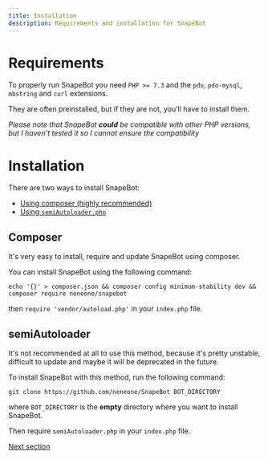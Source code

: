 ```yaml
---
title: Installation
description: Requirements and installation for SnapeBot
---
```

# Requirements

To properly run SnapeBot you need `PHP >= 7.3` and the `pdo`, `pdo-mysql`, `mbstring` and `curl` extensions.

They are often preinstalled, but if they are not, you'll have to install them.

_Please note that SnapeBot **could** be compatible with other PHP versions, but I haven't tested it so I cannot ensure the compatibility_


# Installation

There are two ways to install SnapeBot:

* [Using composer (highly recommended)](https://snapebot.neneone.cf/installation.html#composer)
* [Using `semiAutoloader.php`](https://snapebot.neneone.cf/installation.html#semiautoloader)


## Composer

It's very easy to install, require and update SnapeBot using composer.

You can install SnapeBot using the following command:

```
echo '{}' > composer.json && composer config minimum-stability dev && composer require neneone/snapebot
```

then `require 'vendor/autoload.php'` in your `index.php` file.


## semiAutoloader

It's not recommended at all to use this method, because it's pretty unstable, difficult to update and maybe it will be deprecated in the future.

To install SnapeBot with this method, run the following command:

```
git clone https://github.com/neneone/SnapeBot BOT_DIRECTORY
```

where `BOT_DIRECTORY` is the **empty** directory where you want to install SnapeBot.

Then require `semiAutoloader.php` in your `index.php` file.

[Next section](https://snapebot.neneone.cf/update.html)
